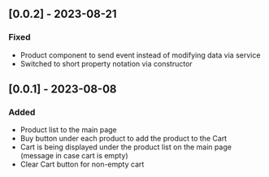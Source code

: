 ## [0.0.2] - 2023-08-21

### Fixed

- Product component to send event instead of modifying data via service
- Switched to short property notation via constructor

## [0.0.1] - 2023-08-08

### Added

- Product list to the main page
- Buy button under each product to add the product to the Cart
- Cart is being displayed under the product list on the main page
(message in case cart is empty)
- Clear Cart button for non-empty cart